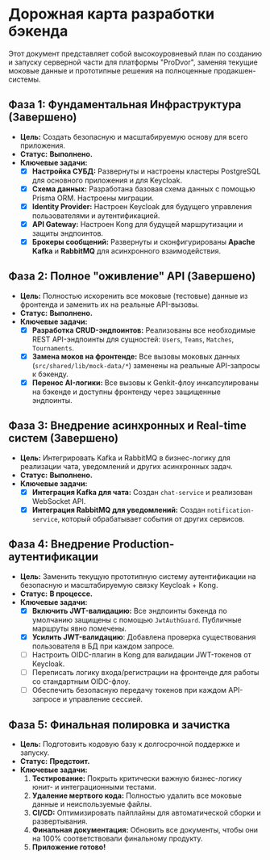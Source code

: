 # Дорожная карта разработки бэкенда

Этот документ представляет собой высокоуровневый план по созданию и запуску серверной части для платформы "ProDvor", заменяя текущие моковые данные и прототипные решения на полноценные продакшен-системы.

## Фаза 1: Фундаментальная Инфраструктура (Завершено)
-   **Цель:** Создать безопасную и масштабируемую основу для всего приложения.
-   **Статус:** **Выполнено.**
-   **Ключевые задачи:**
    -   [x] **Настройка СУБД:** Развернуты и настроены кластеры PostgreSQL для основного приложения и для Keycloak.
    -   [x] **Схема данных:** Разработана базовая схема данных с помощью Prisma ORM. Настроены миграции.
    -   [x] **Identity Provider:** Настроен Keycloak для будущего управления пользователями и аутентификацией.
    -   [x] **API Gateway:** Настроен Kong для будущей маршрутизации и защиты эндпоинтов.
    -   [x] **Брокеры сообщений:** Развернуты и сконфигурированы **Apache Kafka** и **RabbitMQ** для асинхронного взаимодействия.

## Фаза 2: Полное "оживление" API (Завершено)
-   **Цель:** Полностью искоренить все моковые (тестовые) данные из фронтенда и заменить их на реальные API-вызовы.
-   **Статус:** **Выполнено.**
-   **Ключевые задачи:**
    -   [x] **Разработка CRUD-эндпоинтов:** Реализованы все необходимые REST API-эндпоинты для сущностей: `Users`, `Teams`, `Matches`, `Tournaments`.
    -   [x] **Замена моков на фронтенде:** Все вызовы моковых данных (`src/shared/lib/mock-data/*`) заменены на реальные API-запросы к бэкенду.
    -   [x] **Перенос AI-логики:** Все вызовы к Genkit-флоу инкапсулированы на бэкенде и доступны фронтенду через защищенные эндпоинты.

## Фаза 3: Внедрение асинхронных и Real-time систем (Завершено)
-   **Цель:** Интегрировать Kafka и RabbitMQ в бизнес-логику для реализации чата, уведомлений и других асинхронных задач.
-   **Статус:** **Выполнено.**
-   **Ключевые задачи:**
    -   [x] **Интеграция Kafka для чата:** Создан `chat-service` и реализован WebSocket API.
    -   [x] **Интеграция RabbitMQ для уведомлений:** Создан `notification-service`, который обрабатывает события от других сервисов.

## Фаза 4: Внедрение Production-аутентификации
-   **Цель:** Заменить текущую прототипную систему аутентификации на безопасную и масштабируемую связку Keycloak + Kong.
-   **Статус:** **В процессе.**
-   **Ключевые задачи:**
    -   [x] **Включить JWT-валидацию:** Все эндпоинты бэкенда по умолчанию защищены с помощью `JwtAuthGuard`. Публичные маршруты явно помечены.
    -   [x] **Усилить JWT-валидацию**: Добавлена проверка существования пользователя в БД при каждом запросе.
    -   [ ] Настроить OIDC-плагин в Kong для валидации JWT-токенов от Keycloak.
    -   [ ] Переписать логику входа/регистрации на фронтенде для работы со стандартным OIDC-флоу.
    -   [ ] Обеспечить безопасную передачу токенов при каждом API-запросе и управление сессией.

## Фаза 5: Финальная полировка и зачистка
-   **Цель:** Подготовить кодовую базу к долгосрочной поддержке и запуску.
-   **Статус:** **Предстоит.**
-   **Ключевые задачи:**
    1.  **Тестирование:** Покрыть критически важную бизнес-логику юнит- и интеграционными тестами.
    2.  **Удаление мертвого кода:** Полностью удалить все моковые данные и неиспользуемые файлы.
    3.  **CI/CD:** Оптимизировать пайплайны для автоматической сборки и развертывания.
    4.  **Финальная документация:** Обновить все документы, чтобы они на 100% соответствовали финальному продукту.
    5.  **Приложение готово!**
